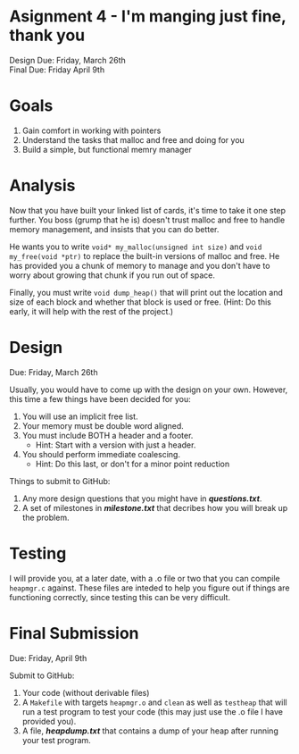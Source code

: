 # Asignment 4 - I'm manging just fine, thank you
Design Due: Friday, March 26th  
Final Due: Friday April 9th

# Goals
1. Gain comfort in working with pointers
2. Understand the tasks that malloc and free and doing for you
3. Build a simple, but functional memry manager

# Analysis
Now that you have built your linked list of cards, it's time to take it one step further. You boss (grump that he is) doesn't trust malloc and free to handle memory management, and insists that you can do better.

He wants you to write ```void* my_malloc(unsigned int size)``` and ```void my_free(void *ptr)``` to replace the built-in versions of malloc and free. He has provided you a chunk of memory to manage and you don't have to worry about growing that chunk if you run out of space.

Finally, you must write ```void dump_heap()``` that will print out the location and size of each block and whether that block is used or free. (Hint: Do this early, it will help with the rest of the project.)

# Design
Due: Friday, March 26th

Usually, you would have to come up with the design on your own. However, this time a few things have been decided for you:
1. You will use an implicit free list.
2. Your memory must be double word aligned.
3. You must include BOTH a header and a footer.
    * Hint: Start with a version with just a header.
4. You should perform immediate coalescing.
    * Hint: Do this last, or don't for a minor point reduction
    
Things to submit to GitHub:
1. Any more design questions that you might have in ***questions.txt***.
2. A set of milestones in ***milestone.txt*** that decribes how you will break up the problem.


# Testing
I will provide you, at a later date, with a .o file or two that you can compile ```heapmgr.c``` against. These files are inteded to help you figure out if things are functioning correctly, since testing this can be very difficult.

# Final Submission
Due: Friday, April 9th

Submit to GitHub:
1. Your code (without derivable files)
2. A ```Makefile``` with targets ```heapmgr.o``` and ```clean``` as well as ```testheap``` that will run a test program to test your code (this may just use the .o file I have provided you).
3. A file, ***heapdump.txt*** that contains a dump of your heap after running your test program.
